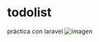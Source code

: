 # todolist
práctica con laravel
![imagen](https://github.com/user-attachments/assets/08081a29-5b4d-4c26-90a9-b76427210ce2)

 
